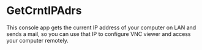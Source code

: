 # GetCrntIPAdrs

This console app gets the current IP address of your computer on LAN and sends a mail,
so you can use that IP to configure VNC viewer and access your computer remotely.
